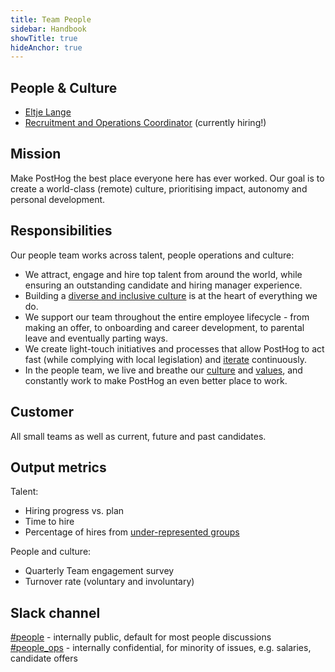 ```yaml
---
title: Team People
sidebar: Handbook
showTitle: true
hideAnchor: true
---
```


## People & Culture

- [Eltje Lange](/handbook/company/team#eltje-lange-people-and-talent)
- [Recruitment and Operations Coordinator](https://apply.workable.com/posthog/j/554EC800BE/) (currently hiring!)

## Mission

Make PostHog the best place everyone here has ever worked. Our goal is to create a world-class (remote) culture, prioritising impact, autonomy and personal development.

## Responsibilities

Our people team works across talent, people operations and culture: 

- We attract, engage and hire top talent from around the world, while ensuring an outstanding candidate and hiring manager experience.
- Building a [diverse and inclusive culture](/handbook/company/diversity) is at the heart of everything we do. 
- We support our team throughout the entire employee lifecycle - from making an offer, to onboarding and career development, to parental leave and eventually parting ways. 
- We create light-touch initiatives and processes that allow PostHog to act fast (while complying with local legislation) and [iterate](/handbook/company/culture#iteration) continuously. 
- In the people team, we live and breathe our [culture](/handbook/company/culture) and [values](/handbook/company/values), and constantly work to make PostHog an even better place to work.

## Customer

All small teams as well as current, future and past candidates. 

## Output metrics

Talent:
- Hiring progress vs. plan
- Time to hire 
- Percentage of hires from [under-represented groups](/handbook/company/diversity#how-diversity-helps-us)

People and culture:
- Quarterly Team engagement survey
- Turnover rate (voluntary and involuntary)

## Slack channel

[#people](https://posthog.slack.com/messages/people) - internally public, default for most people discussions
[#people_ops](https://posthog.slack.com/messages/people_ops) - internally confidential, for minority of issues, e.g. salaries, candidate offers